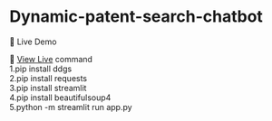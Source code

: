 # Dynamic-patent-search-chatbot

🚀 Live Demo


🔗 [View Live]((http://localhost:8501))
command<br>
1.pip install ddgs
<br>
2.pip install requests
<br>
3.pip install streamlit
<br>
4.pip install beautifulsoup4
<br>
5.python -m streamlit run app.py
